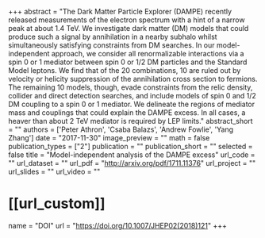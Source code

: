 +++
abstract = "The Dark Matter Particle Explorer (DAMPE) recently released measurements of the electron spectrum with a hint of a narrow peak at about 1.4 TeV. We investigate dark matter (DM) models that could produce such a signal by annihilation in a nearby subhalo whilst simultaneously satisfying constraints from DM searches. In our model-independent approach, we consider all renormalizable interactions via a spin 0 or 1 mediator between spin 0 or 1/2 DM particles and the Standard Model leptons. We find that of the 20 combinations, 10 are ruled out by velocity or helicity suppression of the annihilation cross section to fermions. The remaining 10 models, though, evade constraints from the relic density, collider and direct detection searches, and include models of spin 0 and 1/2 DM coupling to a spin 0 or 1 mediator. We delineate the regions of mediator mass and couplings that could explain the DAMPE excess. In all cases, a heaver than about 2 TeV mediator is required by LEP limits."
abstract_short = ""
authors = ['Peter Athron', 'Csaba Balazs', 'Andrew Fowlie', 'Yang Zhang']
date = "2017-11-30"
image_preview = ""
math = false
publication_types = ["2"]
publication = ""
publication_short = ""
selected = false
title = "Model-independent analysis of the DAMPE excess"
url_code = ""
url_dataset = ""
url_pdf = "http://arxiv.org/pdf/1711.11376"
url_project = ""
url_slides = ""
url_video = ""

# [[url_custom]]
name = "DOI"
url = "https://doi.org/10.1007/JHEP02(2018)121"
+++


